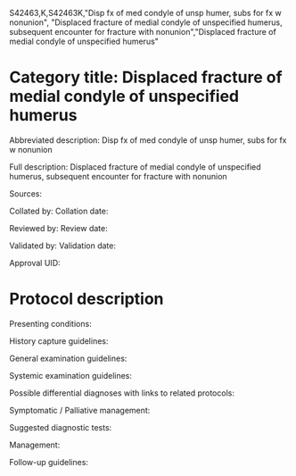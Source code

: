 S42463,K,S42463K,"Disp fx of med condyle of unsp humer, subs for fx w nonunion", "Displaced fracture of medial condyle of unspecified humerus, subsequent encounter for fracture with nonunion","Displaced fracture of medial condyle of unspecified humerus"
# Category title: Displaced fracture of medial condyle of unspecified humerus

Abbreviated description: Disp fx of med condyle of unsp humer, subs for fx w nonunion

Full description: Displaced fracture of medial condyle of unspecified humerus, subsequent encounter for fracture with nonunion

Sources:

Collated by:
Collation date:

Reviewed by:
Review date:

Validated by:
Validation date:

Approval UID:

# Protocol description

Presenting conditions:

History capture guidelines:

General examination guidelines:

Systemic examination guidelines:

Possible differential diagnoses with links to related protocols:

Symptomatic / Palliative management:

Suggested diagnostic tests:

Management:

Follow-up guidelines:
